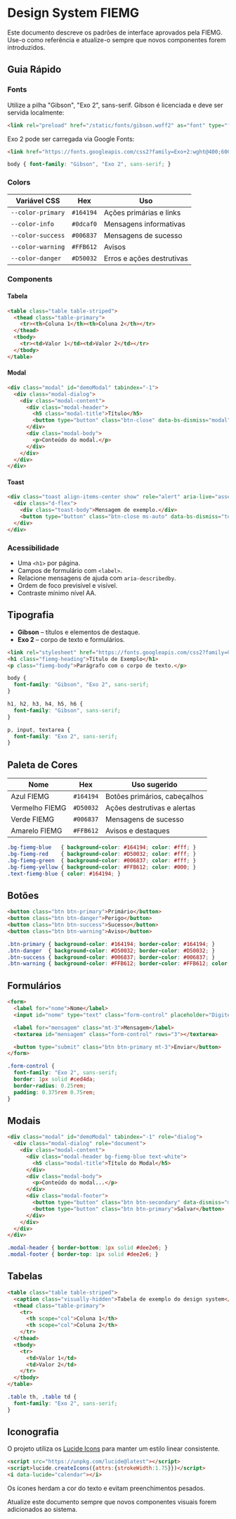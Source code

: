# Design System FIEMG

Este documento descreve os padrões de interface aprovados pela FIEMG.
Use-o como referência e atualize-o sempre que novos componentes forem introduzidos.

## Guia Rápido

### Fonts

Utilize a pilha "Gibson", "Exo 2", sans-serif.
Gibson é licenciada e deve ser servida localmente:

```html
<link rel="preload" href="/static/fonts/gibson.woff2" as="font" type="font/woff2" crossorigin>
```

Exo 2 pode ser carregada via Google Fonts:

```html
<link href="https://fonts.googleapis.com/css2?family=Exo+2:wght@400;600&display=swap" rel="stylesheet">
```

```css
body { font-family: "Gibson", "Exo 2", sans-serif; }
```

### Colors

| Variável CSS      | Hex      | Uso                         |
|-------------------|----------|-----------------------------|
| `--color-primary` | `#164194`| Ações primárias e links     |
| `--color-info`    | `#0dcaf0`| Mensagens informativas      |
| `--color-success` | `#006837`| Mensagens de sucesso        |
| `--color-warning` | `#FFB612`| Avisos                      |
| `--color-danger`  | `#D50032`| Erros e ações destrutivas   |

### Components

#### Tabela

```html
<table class="table table-striped">
  <thead class="table-primary">
    <tr><th>Coluna 1</th><th>Coluna 2</th></tr>
  </thead>
  <tbody>
    <tr><td>Valor 1</td><td>Valor 2</td></tr>
  </tbody>
</table>
```

#### Modal

```html
<div class="modal" id="demoModal" tabindex="-1">
  <div class="modal-dialog">
    <div class="modal-content">
      <div class="modal-header">
        <h5 class="modal-title">Título</h5>
        <button type="button" class="btn-close" data-bs-dismiss="modal" aria-label="Fechar"></button>
      </div>
      <div class="modal-body">
        <p>Conteúdo do modal.</p>
      </div>
    </div>
  </div>
</div>
```

#### Toast

```html
<div class="toast align-items-center show" role="alert" aria-live="assertive" aria-atomic="true">
  <div class="d-flex">
    <div class="toast-body">Mensagem de exemplo.</div>
    <button type="button" class="btn-close ms-auto" data-bs-dismiss="toast"></button>
  </div>
</div>
```

### Acessibilidade

- Uma `<h1>` por página.
- Campos de formulário com `<label>`.
- Relacione mensagens de ajuda com `aria-describedby`.
- Ordem de foco previsível e visível.
- Contraste mínimo nível AA.

## Tipografia

- **Gibson** – títulos e elementos de destaque.
- **Exo 2** – corpo de texto e formulários.

```html
<link rel="stylesheet" href="https://fonts.googleapis.com/css2?family=Gibson&family=Exo+2:wght@400;600&display=swap">
<h1 class="fiemg-heading">Título de Exemplo</h1>
<p class="fiemg-body">Parágrafo com o corpo de texto.</p>
```

```css
body {
  font-family: "Gibson", "Exo 2", sans-serif;
}

h1, h2, h3, h4, h5, h6 {
  font-family: "Gibson", sans-serif;
}

p, input, textarea {
  font-family: "Exo 2", sans-serif;
}
```

## Paleta de Cores

| Nome            | Hex      | Uso sugerido                         |
|-----------------|----------|-------------------------------------|
| Azul FIEMG      | `#164194`| Botões primários, cabeçalhos        |
| Vermelho FIEMG  | `#D50032`| Ações destrutivas e alertas         |
| Verde FIEMG     | `#006837`| Mensagens de sucesso                |
| Amarelo FIEMG   | `#FFB612`| Avisos e destaques                 |

```css
.bg-fiemg-blue   { background-color: #164194; color: #fff; }
.bg-fiemg-red    { background-color: #D50032; color: #fff; }
.bg-fiemg-green  { background-color: #006837; color: #fff; }
.bg-fiemg-yellow { background-color: #FFB612; color: #000; }
.text-fiemg-blue { color: #164194; }
```

## Botões

```html
<button class="btn btn-primary">Primário</button>
<button class="btn btn-danger">Perigo</button>
<button class="btn btn-success">Sucesso</button>
<button class="btn btn-warning">Aviso</button>
```

```css
.btn-primary { background-color: #164194; border-color: #164194; }
.btn-danger  { background-color: #D50032; border-color: #D50032; }
.btn-success { background-color: #006837; border-color: #006837; }
.btn-warning { background-color: #FFB612; border-color: #FFB612; color: #000; }
```

## Formulários

```html
<form>
  <label for="nome">Nome</label>
  <input id="nome" type="text" class="form-control" placeholder="Digite seu nome">

  <label for="mensagem" class="mt-3">Mensagem</label>
  <textarea id="mensagem" class="form-control" rows="3"></textarea>

  <button type="submit" class="btn btn-primary mt-3">Enviar</button>
</form>
```

```css
.form-control {
  font-family: "Exo 2", sans-serif;
  border: 1px solid #ced4da;
  border-radius: 0.25rem;
  padding: 0.375rem 0.75rem;
}
```

## Modais

```html
<div class="modal" id="demoModal" tabindex="-1" role="dialog">
  <div class="modal-dialog" role="document">
    <div class="modal-content">
      <div class="modal-header bg-fiemg-blue text-white">
        <h5 class="modal-title">Título do Modal</h5>
      </div>
      <div class="modal-body">
        <p>Conteúdo do modal...</p>
      </div>
      <div class="modal-footer">
        <button type="button" class="btn btn-secondary" data-dismiss="modal">Fechar</button>
        <button type="button" class="btn btn-primary">Salvar</button>
      </div>
    </div>
  </div>
</div>
```

```css
.modal-header { border-bottom: 1px solid #dee2e6; }
.modal-footer { border-top: 1px solid #dee2e6; }
```

## Tabelas

```html
<table class="table table-striped">
  <caption class="visually-hidden">Tabela de exemplo do design system</caption>
  <thead class="table-primary">
    <tr>
      <th scope="col">Coluna 1</th>
      <th scope="col">Coluna 2</th>
    </tr>
  </thead>
  <tbody>
    <tr>
      <td>Valor 1</td>
      <td>Valor 2</td>
    </tr>
  </tbody>
</table>
```

```css
.table th, .table td {
  font-family: "Exo 2", sans-serif;
}
```

## Iconografia

O projeto utiliza os [Lucide Icons](https://lucide.dev/) para manter um estilo linear consistente.

```html
<script src="https://unpkg.com/lucide@latest"></script>
<script>lucide.createIcons({attrs:{strokeWidth:1.75}})</script>
<i data-lucide="calendar"></i>
```

Os ícones herdam a cor do texto e evitam preenchimentos pesados.

Atualize este documento sempre que novos componentes visuais forem adicionados ao sistema.

